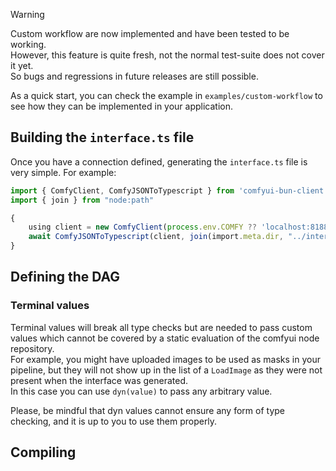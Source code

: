 > [!WARNING]  
> Custom workflow are now implemented and have been tested to be working.  
> However, this feature is quite fresh, not the normal test-suite does not cover it yet.  
> So bugs and regressions in future releases are still possible.

As a quick start, you can check the example in `examples/custom-workflow` to see how they can be implemented in your application.

## Building the `interface.ts` file

Once you have a connection defined, generating the `interface.ts` file is very simple. For example:

```ts
import { ComfyClient, ComfyJSONToTypescript } from 'comfyui-bun-client'
import { join } from "node:path"

{
    using client = new ComfyClient(process.env.COMFY ?? 'localhost:8188', { debug: false })
    await ComfyJSONToTypescript(client, join(import.meta.dir, "../interface.ts"))
}
```

## Defining the DAG

### Terminal values

Terminal values will break all type checks but are needed to pass custom values which cannot be covered by a static evaluation of the comfyui node repository.  
For example, you might have uploaded images to be used as masks in your pipeline, but they will not show up in the list of a `LoadImage` as they were not present when the interface was generated.  
In this case you can use `dyn(value)` to pass any arbitrary value.

Please, be mindful that dyn values cannot ensure any form of type checking, and it is up to you to use them properly.

## Compiling
